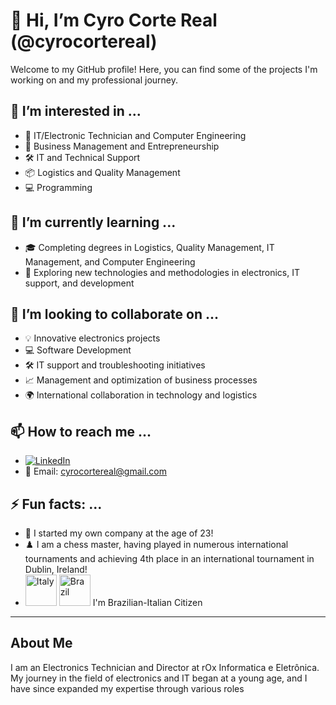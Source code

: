# 👋 Hi, I’m Cyro Corte Real (@cyrocortereal)

Welcome to my GitHub profile! Here, you can find some of the projects I'm working on and my professional journey.

## 👀 I’m interested in ...
- 🔌 IT/Electronic Technician and Computer Engineering
- 💼 Business Management and Entrepreneurship
- 🛠️ IT and Technical Support
- 📦 Logistics and Quality Management
- 💻 Programming

## 🌱 I’m currently learning ...
- 🎓 Completing degrees in Logistics, Quality Management, IT Management, and Computer Engineering
- 🧠 Exploring new technologies and methodologies in electronics, IT support, and development

## 💞️ I’m looking to collaborate on ...
- 💡 Innovative electronics projects
- 💻 Software Development
- 🛠️ IT support and troubleshooting initiatives
- 📈 Management and optimization of business processes
- 🌍 International collaboration in technology and logistics

## 📫 How to reach me ...
- [![LinkedIn](https://img.shields.io/badge/LinkedIn-blue?style=flat&logo=linkedin&logoColor=white)](https://www.linkedin.com/in/cyrocortereal)
- 📧 Email: cyrocortereal@gmail.com

## ⚡ Fun facts: ...
- 🎉 I started my own company at the age of 23!
- ♟️ I am a chess master, having played in numerous international tournaments and achieving 4th place in an international tournament in Dublin, Ireland!
- <img src="https://upload.wikimedia.org/wikipedia/en/thumb/0/03/Flag_of_Italy.svg/1200px-Flag_of_Italy.svg.png" alt="Italy" width="50"/> <img src="https://upload.wikimedia.org/wikipedia/en/0/05/Flag_of_Brazil.svg" alt="Brazil" width="50"/> I'm Brazilian-Italian Citizen


---

## About Me

I am an Electronics Technician and Director at rOx Informatica e Eletrônica. My journey in the field of electronics and IT began at a young age, 
and I have since expanded my expertise through various roles
